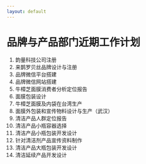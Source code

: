 ```yaml
---
layout: default
---
```

# 品牌与产品部门近期工作计划



1. 韵量科技公司注册
1. 来鹊罗贝丝品牌设计与注册
1. 品牌微信平台搭建
1. 品牌微信网站搭建
1. 牛樟芝面膜消费者分析定位报告
1. 面膜包装设计
1. 牛樟芝面膜及内袋在台湾生产
1. 面膜外包装和宣传物料设计与生产（武汉）
1. 清洁产品人群定位报告
1. 清洁产品小瓶容器选择
1. 清洁产品小瓶包装开发设计
1. 针对清洁剂产品宣传资料制作
1. 清洁产品大瓶包装开发设计
1. 清洁延续产品开发设计
